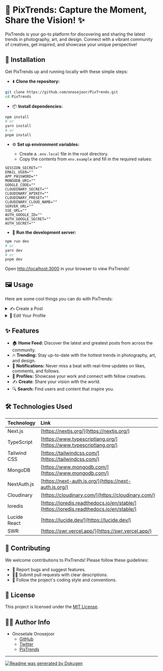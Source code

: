 # **📸 PixTrends: Capture the Moment, Share the Vision! ✨**

PixTrends is your go-to platform for discovering and sharing the latest trends in photography, art, and design. Connect with a vibrant community of creatives, get inspired, and showcase your unique perspective!

## 🚀 Installation

Get PixTrends up and running locally with these simple steps:

- ⬇️ **Clone the repository:**

```bash
git clone https://github.com/onosejoor/PixTrends.git
cd PixTrends
```

- 📦 **Install dependencies:**

```bash
npm install
# or
yarn install
# or
pnpm install
```

- ⚙️ **Set up environment variables:**

  - Create a `.env.local` file in the root directory.
  - Copy the contents from `env.example` and fill in the required values:

```
SESSION_SECRET=""
EMAIL_USER=""
APP_PASSWORD=""
MONGODB_URI=""
GOOGLE_CODE=""
CLOUDINARY_SECRET=""
CLOUDINARY_APIKEY=""
CLOUDINARY_PRESET=""
CLOUDINARY_CLOUD_NAME=""
SERVER_URL=""
SSE_URL=""
AUTH_GOOGLE_ID=""
AUTH_GOOGLE_SECRET=""
AUTH_SECRET=""
```

- 🚀 **Run the development server:**

```bash
npm run dev
# or
yarn dev
# or
pnpm dev
```

Open [http://localhost:3000](http://localhost:3000) in your browser to view PixTrends!

## 🖼️ Usage

Here are some cool things you can do with PixTrends:

<details>
<summary>✍️ Create a Post</summary>

1.  Navigate to the "Create" page.
2.  Write your thoughts, add hashtags, and paste links.
3.  Upload up to 4 images to make your post pop!
4.  Hit "Post" and share your vision with the world.

![Create Post](https://i.imgur.com/your-create-post-screenshot.png)

```jsx
<CreatePostForm user={findUser} />;
```

</details>

<details>
<summary>👤 Edit Your Profile</summary>

1.  Go to your profile page and click "Edit Profile."
2.  Update your avatar, bio, and other details.
3.  Save the changes to showcase your updated persona!

![Edit Profile](https://i.imgur.com/your-edit-profile-screenshot.png)

```jsx
<SettingsForm data={userDetails!} />;
```

</details>

## ✨ Features

- 🏠 **Home Feed:** Discover the latest and greatest posts from across the community.
- 🔥 **Trending:** Stay up-to-date with the hottest trends in photography, art, and design.
- 🔔 **Notifications:** Never miss a beat with real-time updates on likes, comments, and follows.
- 👤 **Profiles:** Showcase your work and connect with fellow creatives.
- ✍️ **Create**: Share your vision with the world.
- 🔍 **Search:** Find users and content that inspire you.

## 🛠️ Technologies Used

| Technology          | Link                                         |
| :------------------ | :------------------------------------------- |
| Next.js             | [https://nextjs.org/](https://nextjs.org/)   |
| TypeScript          | [https://www.typescriptlang.org/](https://www.typescriptlang.org/) |
| Tailwind CSS        | [https://tailwindcss.com/](https://tailwindcss.com/) |
| MongoDB             | [https://www.mongodb.com/](https://www.mongodb.com/) |
| NextAuth.js         | [https://next-auth.js.org/](https://next-auth.js.org/)   |
| Cloudinary          | [https://cloudinary.com/](https://cloudinary.com/)   |
| Ioredis             | [https://ioredis.readthedocs.io/en/stable/](https://ioredis.readthedocs.io/en/stable/)   |
| Lucide React        | [https://lucide.dev/](https://lucide.dev/)   |
| SWR                 | [https://swr.vercel.app/](https://swr.vercel.app/)   |

## 🤝 Contributing

We welcome contributions to PixTrends! Please follow these guidelines:

- 🐛 Report bugs and suggest features.
- 👩‍💻 Submit pull requests with clear descriptions.
- 📖 Follow the project's coding style and conventions.

## 📜 License

This project is licensed under the [MIT License](LICENSE).

## 🧑‍💻 Author Info

- Onosetale Onosejoor
  - [GitHub](https://github.com/onosejoor)
  - [Twitter](https://twitter.com/DevText16)
  - [PixTrends](https://pixtrends.vercel.app/DevText16)

---

[![Readme was generated by Dokugen](https://img.shields.io/badge/Readme%20was%20generated%20by-Dokugen-brightgreen)](https://www.npmjs.com/package/dokugen)
